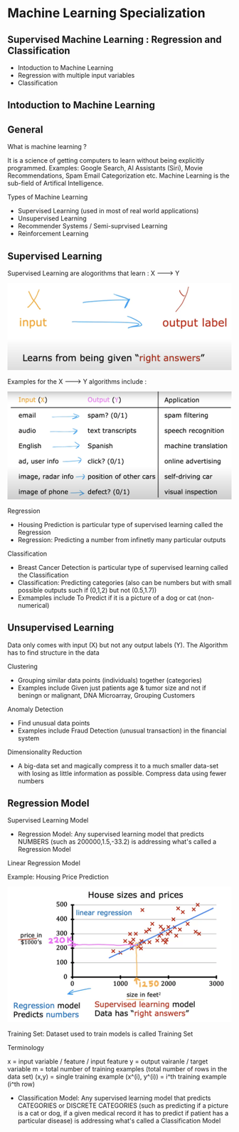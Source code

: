 # Machine Learning Specialization

## Supervised Machine Learning : Regression and Classification
* Intoduction to Machine Learning
* Regression with multiple input variables
* Classification

## Intoduction to Machine Learning
## General
What is machine learning ? 

It is a science of getting computers to learn without being explicitly programmed.
Examples: Google Search, AI Assistants (Siri), Movie Recommendations, Spam Email Categorization etc.
Machine Learning is the sub-field of Artifical Intelligence.

Types of Machine Learning 
* Supervised Learning (used in most of real world applications)
* Unsupervised Learning
* Recommender Systems / Semi-suprvised Learning
* Reinforcement Learning

## Supervised Learning 
Supervised Learning are alogorithms that learn : X ---> Y

![SL1](https://github.com/vyasaarsh/Learnings/blob/main/Machine%20Learning%20Specialization/Images/SL1.png)

Examples for the X ---> Y algorithms include : 

![SL2](https://github.com/vyasaarsh/Learnings/blob/main/Machine%20Learning%20Specialization/Images/SL2.png)

Regression

* Housing Prediction is particular type of supervised learning called the Regression
* Regression: Predicting a number from infinetly many particular outputs

Classification

* Breast Cancer Detection is particular type of supervised learning called the Classification
* Classification: Predicting categories (also can be numbers but with small possible outputs such if (0,1,2) but not (0.5,1.7))
* Exmamples include To Predict if it is a picture of a dog or cat (non-numerical) 

## Unsupervised Learning
Data only comes with input (X) but not any output labels (Y). The Algorithm has to find structure in the data

Clustering

* Grouping similar data points (individuals) together (categories)
* Examples include Given just patients age & tumor size and not if beningn or malignant, DNA Microarray, Grouping Customers

Anomaly Detection

* Find unusual data points
* Examples include Fraud Detection (unusual transaction) in the financial system

Dimensionality Reduction 

* A big-data set and magically compress it to a much smaller data-set with losing as little information as possible. Compress data using fewer numbers 

## Regression Model

Supervised Learning Model

* Regression Model: Any supervised learning model that predicts NUMBERS (such as 200000,1.5,-33.2) is addressing what's called a Regression Model

Linear Regression Model

Example: Housing Price Prediction

![SL3](https://github.com/vyasaarsh/Learnings/blob/main/Machine%20Learning%20Specialization/Images/SL3.png)

Training Set: Dataset used to train models is called Training Set

Terminology

x = input variable / feature / input feature
y = output vairanle / target variable
m = total number of training examples (total number of rows in the data set)
(x,y) = single training example
(x^(i), y^(i)) = i^th training example (i^th row)

* Classification Model: Any supervised learning model that predicts CATEGORIES or DISCRETE CATEGORIES (such as predicting if a picture is a cat or dog, if a given medical record it has to predict if patient has a particular disease) is addressing what's called a Classification Model
